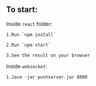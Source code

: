
##  To start:

Inside `react` folder:

  
    1.Run `npm install`
  
    2.Run `npm start`
  
    3.See the result on your browser
    
    
Inside `websocket`:
    
    1.Java -jar pushserver.jar 8080
